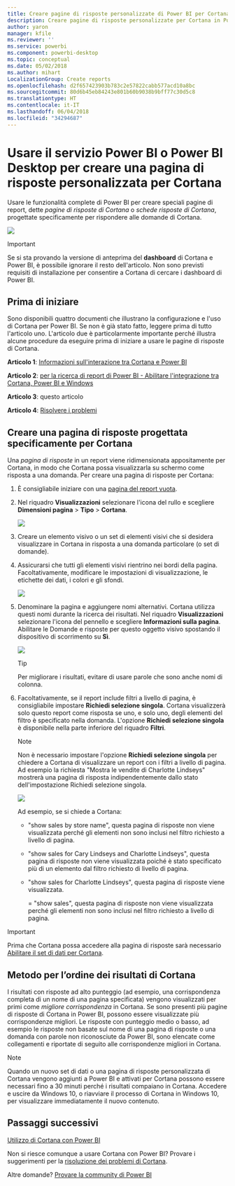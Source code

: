 ```yaml
---
title: Creare pagine di risposte personalizzate di Power BI per Cortana
description: Creare pagine di risposte personalizzate per Cortana in Power BI
author: yaron
manager: kfile
ms.reviewer: ''
ms.service: powerbi
ms.component: powerbi-desktop
ms.topic: conceptual
ms.date: 05/02/2018
ms.author: mihart
LocalizationGroup: Create reports
ms.openlocfilehash: d2f657423903b783c2e57822cabb577acd10a8bc
ms.sourcegitcommit: 80d6b45eb84243e801b60b9038b9bff77c30d5c8
ms.translationtype: HT
ms.contentlocale: it-IT
ms.lasthandoff: 06/04/2018
ms.locfileid: "34294687"
---
```

# <a name="use-power-bi-service-or-power-bi-desktop-to-create-a-custom-answer-page-for-cortana"></a>Usare il servizio Power BI o Power BI Desktop per creare una pagina di risposte personalizzata per Cortana
Usare le funzionalità complete di Power BI per creare speciali pagine di report, dette *pagine di risposte di Cortana* o *schede risposte di Cortana*, progettate specificamente per rispondere alle domande di Cortana.

![](media/service-cortana-answer-cards/power-bi-cortana.png)

> [!IMPORTANT]
> Se si sta provando la versione di anteprima del **dashboard** di Cortana e Power BI, è possibile ignorare il resto dell'articolo. Non sono previsti requisiti di installazione per consentire a Cortana di cercare i dashboard di Power BI.
> 
> 

## <a name="before-you-begin"></a>Prima di iniziare
Sono disponibili quattro documenti che illustrano la configurazione e l'uso di Cortana per Power BI. Se non è già stato fatto, leggere prima di tutto l'articolo uno. L'articolo due è particolarmente importante perché illustra alcune procedure da eseguire prima di iniziare a usare le pagine di risposte di Cortana.

**Articolo 1**: [Informazioni sull'interazione tra Cortana e Power BI](service-cortana-intro.md)

**Articolo 2**: [per la ricerca di report di Power BI - Abilitare l'integrazione tra Cortana, Power BI e Windows](service-cortana-enable.md)

**Articolo 3**: questo articolo

**Articolo 4**: [Risolvere i problemi](service-cortana-troubleshoot.md)

## <a name="create-a-cortana-answer-page-designed-specifically-for-cortana"></a>Creare una pagina di risposte progettata specificamente per Cortana
Una *pagina di risposte* in un report viene ridimensionata appositamente per Cortana, in modo che Cortana possa visualizzarla su schermo come risposta a una domanda. Per creare una pagina di risposte per Cortana:

1. È consigliabile iniziare con una [pagina del report vuota](power-bi-report-add-page.md).
2. Nel riquadro **Visualizzazioni** selezionare l'icona del rullo e scegliere **Dimensioni pagina** > **Tipo** > **Cortana**.
   
    ![](media/service-cortana-answer-cards/pbi-cortana-page-size-new.png)
3. Creare un elemento visivo o un set di elementi visivi che si desidera visualizzare in Cortana in risposta a una domanda particolare (o set di domande).
4. Assicurarsi che tutti gli elementi visivi rientrino nei bordi della pagina. Facoltativamente, modificare le impostazioni di visualizzazione, le etichette dei dati, i colori e gli sfondi.  
   
    ![](media/service-cortana-answer-cards/pbi_cortana_modify-new.png)
5. Denominare la pagina e aggiungere nomi alternativi. Cortana utilizza questi nomi durante la ricerca dei risultati. Nel riquadro **Visualizzazioni** selezionare l'icona del pennello e scegliere **Informazioni sulla pagina**. Abilitare le Domande e risposte per questo oggetto visivo spostando il dispositivo di scorrimento su **Sì**.
   
    ![](media/service-cortana-answer-cards/pbi_cortana_names-newer.png)
   
   > [!TIP]
   > Per migliorare i risultati, evitare di usare parole che sono anche nomi di colonna.
   > 
   > 
6. Facoltativamente, se il report include filtri a livello di pagina, è consigliabile impostare **Richiedi selezione singola**. Cortana visualizzerà solo questo report come risposta se uno, e solo uno, degli elementi del filtro è specificato nella domanda. L'opzione **Richiedi selezione singola** è disponibile nella parte inferiore del riquadro **Filtri**.
   
   > [!NOTE]
   > Non è necessario impostare l'opzione **Richiedi selezione singola** per chiedere a Cortana di visualizzare un report con i filtri a livello di pagina. Ad esempio la richiesta "Mostra le vendite di Charlotte Lindseys" mostrerà una pagina di risposta indipendentemente dallo stato dell'impostazione Richiedi selezione singola.
   > 
   > 
   
     ![](media/service-cortana-answer-cards/pbi-cortana-single-selection-new.png)
   
      Ad esempio, se si chiede a Cortana:
   
   * "show sales by store name", questa pagina di risposte non viene visualizzata perché gli elementi non sono inclusi nel filtro richiesto a livello di pagina.
   * "show sales for Cary Lindseys and Charlotte Lindseys", questa pagina di risposte non viene visualizzata poiché è stato specificato più di un elemento dal filtro richiesto di livello di pagina.
   * "show sales for Charlotte Lindseys", questa pagina di risposte viene visualizzata.
     
     = "show sales", questa pagina di risposte non viene visualizzata perché gli elementi non sono inclusi nel filtro richiesto a livello di pagina.

> [!IMPORTANT]
> Prima che Cortana possa accedere alla pagina di risposte sarà necessario [Abilitare il set di dati per Cortana](service-cortana-enable.md).
> 
> 

## <a name="how-does-cortana-order-the-results"></a>Metodo per l’ordine dei risultati di Cortana
I risultati con risposte ad alto punteggio (ad esempio, una corrispondenza completa di un nome di una pagina specificata) vengono visualizzati per primi come *migliore corrispondenza* in Cortana. Se sono presenti più pagine di risposte di Cortana in Power BI, possono essere visualizzate più corrispondenze migliori. Le risposte con punteggio medio o basso, ad esempio le risposte non basate sul nome di una pagina di risposte o una domanda con parole non riconosciute da Power BI, sono elencate come collegamenti e riportate di seguito alle corrispondenze migliori in Cortana.

> [!NOTE]
> Quando un nuovo set di dati o una pagina di risposte personalizzata di Cortana vengono aggiunti a Power BI e attivati per Cortana possono essere necessari fino a 30 minuti perché i risultati compaiano in Cortana. Accedere e uscire da Windows 10, o riavviare il processo di Cortana in Windows 10, per visualizzare immediatamente il nuovo contenuto.
> 
> 

## <a name="next-steps"></a>Passaggi successivi
[Utilizzo di Cortana con Power BI](service-cortana-intro.md)

Non si riesce comunque a usare Cortana con Power BI?  Provare i suggerimenti per la [risoluzione dei problemi di Cortana](service-cortana-troubleshoot.md).

Altre domande? [Provare la community di Power BI](http://community.powerbi.com/)

